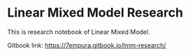 # Linear Mixed Model Research

This is research notebook of Linear Mixed Model.

Gitbook link: https://7empura.gitbook.io/lmm-research/